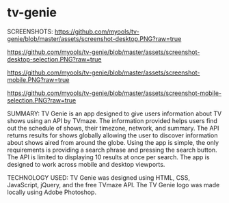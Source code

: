 # tv-genie

SCREENSHOTS:
https://github.com/myools/tv-genie/blob/master/assets/screenshot-desktop.PNG?raw=true

https://github.com/myools/tv-genie/blob/master/assets/screenshot-desktop-selection.PNG?raw=true

https://github.com/myools/tv-genie/blob/master/assets/screenshot-mobile.PNG?raw=true

https://github.com/myools/tv-genie/blob/master/assets/screenshot-mobile-selection.PNG?raw=true

SUMMARY:
TV Genie is an app designed to give users information about TV shows using an API by TVmaze.  The information provided helps users find out the schedule of shows, their timezone, network, and summary.  The API returns results for shows globally allowing the user to discover information about shows aired from around the globe.  Using the app is simple, the only requirements is providing a search phrase and pressing the search button.  The API is limited to displaying 10 results at once per search.  The app is designed to work across mobile and desktop viewports.

TECHNOLOGY USED:
TV Genie was designed using HTML, CSS, JavaScript, jQuery, and the free TVmaze API.  The TV Genie logo was made locally using Adobe Photoshop.
